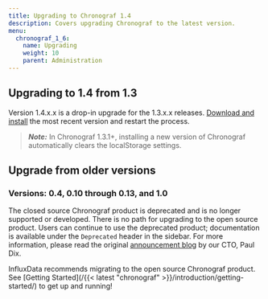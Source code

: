 ```yaml
---
title: Upgrading to Chronograf 1.4
description: Covers upgrading Chronograf to the latest version.
menu:
  chronograf_1_6:
    name: Upgrading
    weight: 10
    parent: Administration
---
```


## Upgrading to 1.4 from 1.3

Version 1.4.x.x is a drop-in upgrade for the 1.3.x.x releases.
[Download and install](https://portal.influxdata.com/downloads) the most recent version and restart the process.

> ***Note:*** In Chronograf 1.3.1+, installing a new version of Chronograf automatically clears the localStorage settings.

## Upgrade from older versions
### Versions: 0.4, 0.10 through 0.13, and 1.0

The closed source Chronograf product is deprecated and is no longer supported or developed.
There is no path for upgrading to the open source product.
Users can continue to use the deprecated product; documentation is available under the `Deprecated` header in the sidebar.
For more information, please read the original [announcement blog](https://www.influxdata.com/announcing-the-new-chronograf-a-ui-for-the-tick-stack-and-a-complete-open-source-monitoring-solution/) by our CTO, Paul Dix.

InfluxData recommends migrating to the open source Chronograf product.
See [Getting Started](/{{< latest "chronograf" >}}/introduction/getting-started/) to get up and running!
